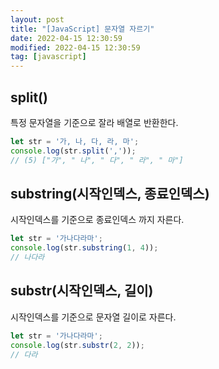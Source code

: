 ```yaml
---
layout: post
title: "[JavaScript] 문자열 자르기"
date: 2022-04-15 12:30:59
modified: 2022-04-15 12:30:59
tag: [javascript]
---
```


## split()

특정 문자열을 기준으로 잘라 배열로 반환한다.

```javascript
let str = '가, 나, 다, 라, 마';
console.log(str.split(','));
// (5) ["가", " 나", " 다", " 라", " 마"]
```

## substring(시작인덱스, 종료인덱스)

시작인덱스를 기준으로 종료인덱스 까지 자른다.

```javascript
let str = '가나다라마';
console.log(str.substring(1, 4));
// 나다라
```

## substr(시작인덱스, 길이)

시작인덱스를 기준으로 문자열 길이로 자른다.

```javascript
let str = '가나다라마';
console.log(str.substr(2, 2));
// 다라
```

